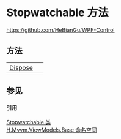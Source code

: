 # Stopwatchable 方法
https://github.com/HeBianGu/WPF-Control



## 方法
<table>
<tr>
<td><a href="dd98cefc-e650-deba-3e6b-2a34c52f3eb7">Dispose</a></td>
<td> </td></tr>
</table>

## 参见


#### 引用
<a href="f01e0c5e-c4be-9de3-bfc1-645faac4d52c">Stopwatchable 类</a>  
<a href="1a39445a-2086-c1ca-7c41-28cbba243517">H.Mvvm.ViewModels.Base 命名空间</a>  
